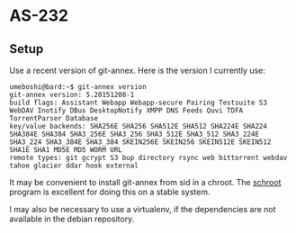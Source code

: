# AS-232


## Setup

Use a recent version of git-annex.  Here is the version I currently use:

```
umeboshi@bard:~$ git-annex version
git-annex version: 5.20151208-1
build flags: Assistant Webapp Webapp-secure Pairing Testsuite S3 WebDAV Inotify DBus DesktopNotify XMPP DNS Feeds Quvi TDFA TorrentParser Database
key/value backends: SHA256E SHA256 SHA512E SHA512 SHA224E SHA224 SHA384E SHA384 SHA3_256E SHA3_256 SHA3_512E SHA3_512 SHA3_224E SHA3_224 SHA3_384E SHA3_384 SKEIN256E SKEIN256 SKEIN512E SKEIN512 SHA1E SHA1 MD5E MD5 WORM URL
remote types: git gcrypt S3 bup directory rsync web bittorrent webdav tahoe glacier ddar hook external
```

It may be convenient to install git-annex from sid in a chroot.  The 
[schroot](http://packages.debian.org/schoot) program is excellent for 
doing this on a stable system.


I may also be necessary to use a virtualenv, if the dependencies are not 
available in the debian repository.


